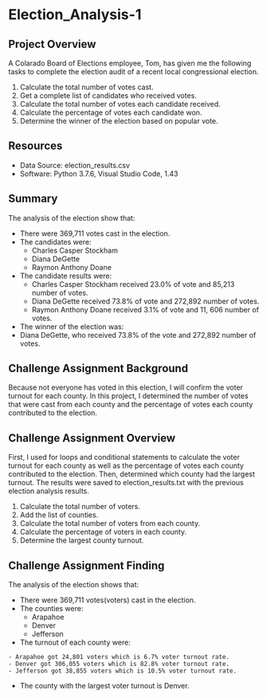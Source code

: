 # Election_Analysis-1

## Project Overview
A Colarado Board of Elections employee, Tom,  has given me the following tasks to complete the election audit of a recent local congressional election.

1. Calculate the total number of votes cast.
2. Get a complete list of candidates who received votes.
3. Calculate the total number of votes each candidate received.
4. Calculate the percentage of votes each candidate won.
5. Determine the winner of the election based on popular vote.

## Resources
- Data Source: election_results.csv
- Software: Python 3.7.6, Visual Studio Code, 1.43

## Summary
The analysis of the election show that:
- There were 369,711 votes cast in the election.
- The candidates were:
  - Charles Casper Stockham
  - Diana DeGette
  - Raymon Anthony Doane
- The candidate results were:
  - Charles Casper Stockham received 23.0% of vote and 85,213 number of votes.
  - Diana DeGette received 73.8% of vote and 272,892 number of votes.
  - Raymon Anthony Doane received 3.1% of vote and 11, 606 number of votes.
 - The winner of the election was:
  - Diana DeGette, who received 73.8% of the vote and 272,892 number of votes.
  
  ## Challenge Assignment Background 
  Because not everyone has voted in this election, I will confirm the voter turnout for each county. In this project, I determined the number of votes that were cast from each     county and the percentage of votes each county contributed to the election.

  ## Challenge Assignment Overview
  
  First, I used for loops and conditional statements to calculate the voter turnout for each county as well as the percentage of votes each county contributed to the election.     Then, determined which county had the largest turnout. 
  The results were saved to election_results.txt with the previous election analysis results. 

  1. Calculate the total number of voters.
  2. Add the list of counties.
  3. Calculate the total number of voters from each county.
  4. Calculate the percentage of voters in each county.
  5. Determine the largest county turnout.
  
  ## Challenge Assignment Finding
  The analysis of the election shows that:
  - There were 369,711 votes(voters) cast in the election.
  - The counties were:
    - Arapahoe
    - Denver
    - Jefferson
   - The turnout of each county were:
   
    - Arapahoe got 24,801 voters which is 6.7% voter turnout rate.
    - Denver got 306,055 voters which is 82.8% voter turnout rate.
    - Jefferson got 38,855 voters which is 10.5% voter turnout rate.
    
   - The county with the largest voter turnout is Denver.
